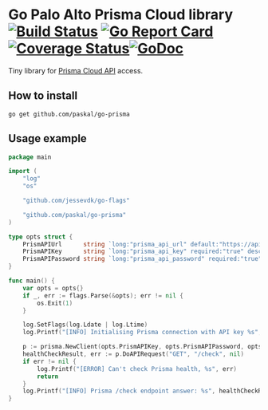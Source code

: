 # Go Palo Alto Prisma Cloud library  [![Build Status](https://github.com/paskal/go-prisma/workflows/test/badge.svg)](https://github.com/paskal/go-prisma/actions) [![Go Report Card](https://goreportcard.com/badge/github.com/paskal/go-prisma)](https://goreportcard.com/report/github.com/paskal/go-prisma)[![Coverage Status](https://coveralls.io/repos/github/paskal/go-prisma/badge.svg?branch=master)](https://coveralls.io/github/paskal/go-prisma?branch=master)[![GoDoc](https://godoc.org/github.com/paskal/go-prisma?status.svg)](https://pkg.go.dev/github.com/paskal/go-prisma?tab=doc)

Tiny library for [Prisma Cloud API](https://api.docs.prismacloud.io/reference) access. 

## How to install

```console
go get github.com/paskal/go-prisma
```

## Usage example

```go
package main

import (
	"log"
	"os"

	"github.com/jessevdk/go-flags"

	"github.com/paskal/go-prisma"
)

type opts struct {
	PrismAPIUrl      string `long:"prisma_api_url" default:"https://api.eu.prismacloud.io" description:"Prisma API URL"`
	PrismAPIKey      string `long:"prisma_api_key" required:"true" description:"Prisma API key"`
	PrismAPIPassword string `long:"prisma_api_password" required:"true" description:"Prisma API password"`
}

func main() {
	var opts = opts{}
	if _, err := flags.Parse(&opts); err != nil {
		os.Exit(1)
	}

	log.SetFlags(log.Ldate | log.Ltime)
	log.Printf("[INFO] Initialising Prisma connection with API key %s", opts.PrismAPIKey)

	p := prisma.NewClient(opts.PrismAPIKey, opts.PrismAPIPassword, opts.PrismAPIUrl)
	healthCheckResult, err := p.DoAPIRequest("GET", "/check", nil)
	if err != nil {
		log.Printf("[ERROR] Can't check Prisma health, %s", err)
		return
	}
	log.Printf("[INFO] Prisma /check endpoint answer: %s", healthCheckResult)
}
```
